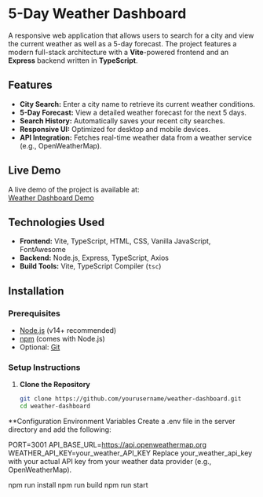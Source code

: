 # 5-Day Weather Dashboard

A responsive web application that allows users to search for a city and view the current weather as well as a 5-day forecast. The project features a modern full-stack architecture with a **Vite**-powered frontend and an **Express** backend written in **TypeScript**.

## Features

- **City Search:** Enter a city name to retrieve its current weather conditions.
- **5-Day Forecast:** View a detailed weather forecast for the next 5 days.
- **Search History:** Automatically saves your recent city searches.
- **Responsive UI:** Optimized for desktop and mobile devices.
- **API Integration:** Fetches real-time weather data from a weather service (e.g., OpenWeatherMap).

## Live Demo

A live demo of the project is available at:  
[Weather Dashboard Demo](https://weather-dashboard-zso3.onrender.com)


## Technologies Used

- **Frontend:** Vite, TypeScript, HTML, CSS, Vanilla JavaScript, FontAwesome
- **Backend:** Node.js, Express, TypeScript, Axios
- **Build Tools:** Vite, TypeScript Compiler (`tsc`)

## Installation

### Prerequisites

- [Node.js](https://nodejs.org/) (v14+ recommended)
- [npm](https://www.npmjs.com/) (comes with Node.js)
- Optional: [Git](https://git-scm.com/)

### Setup Instructions

1. **Clone the Repository**

   ```bash
   git clone https://github.com/yourusername/weather-dashboard.git
   cd weather-dashboard


**Configuration
Environment Variables
Create a .env file in the server directory and add the following:

PORT=3001
API_BASE_URL=https://api.openweathermap.org
WEATHER_API_KEY=your_weather_API_KEY 
Replace your_weather_api_key with your actual API key from your weather data provider (e.g., OpenWeatherMap).

npm run install
npm run build
npm run start


